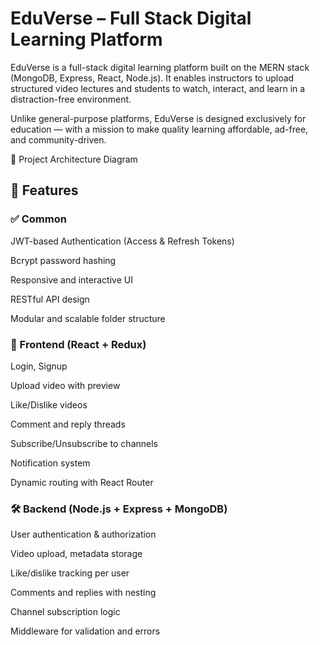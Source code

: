 <h1>EduVerse – Full Stack Digital Learning Platform</h1>
EduVerse is a full-stack digital learning platform built on the MERN stack (MongoDB, Express, React, Node.js).
It enables instructors to upload structured video lectures and students to watch, interact, and learn in a distraction-free environment.

Unlike general-purpose platforms, EduVerse is designed exclusively for education — with a mission to make quality learning affordable, ad-free, and community-driven.

📌 Project Architecture Diagram

<h2>🚀 Features</h2>
<h3>✅ Common </h3>
JWT-based Authentication (Access & Refresh Tokens)

Bcrypt password hashing

Responsive and interactive UI

RESTful API design

Modular and scalable folder structure

<h3>🎥 Frontend (React + Redux)</h3>
Login, Signup

Upload video with preview

Like/Dislike videos

Comment and reply threads

Subscribe/Unsubscribe to channels

Notification system

Dynamic routing with React Router

<h3>🛠 Backend (Node.js + Express + MongoDB)</h3>
User authentication & authorization

Video upload, metadata storage

Like/dislike tracking per user

Comments and replies with nesting

Channel subscription logic

Middleware for validation and errors

